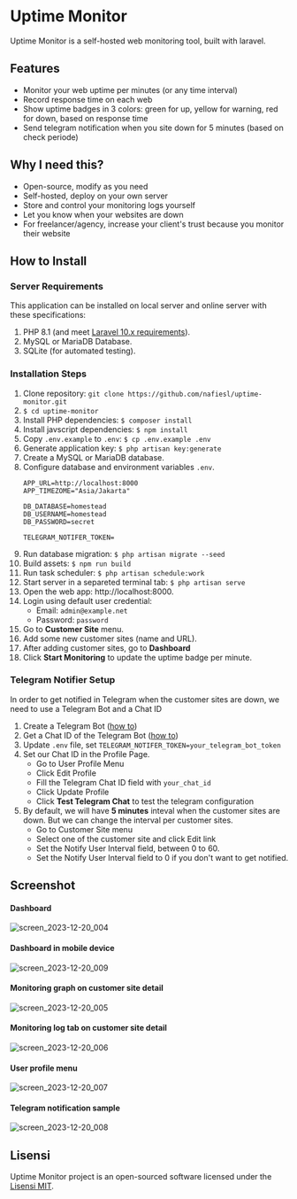 # Uptime Monitor

Uptime Monitor is a self-hosted web monitoring tool, built with laravel.

## Features

- Monitor your web uptime per minutes (or any time interval)
- Record response time on each web
- Show uptime badges in 3 colors: green for up, yellow for warning, red for down, based on response time
- Send telegram notification when you site down for 5 minutes (based on check periode)

## Why I need this?

- Open-source, modify as you need
- Self-hosted, deploy on your own server
- Store and control your monitoring logs yourself
- Let you know when your websites are down
- For freelancer/agency, increase your client's trust because you monitor their website

## How to Install

### Server Requirements

This application can be installed on local server and online server with these specifications:

1. PHP 8.1 (and meet [Laravel 10.x requirements](https://laravel.com/docs/10.x/deployment#server-requirements)).
2. MySQL or MariaDB Database.
3. SQLite (for automated testing).

### Installation Steps

1. Clone repository: `git clone https://github.com/nafiesl/uptime-monitor.git`
1. `$ cd uptime-monitor`
1. Install PHP dependencies: `$ composer install`
1. Install javscript dependencies: `$ npm install`
1. Copy `.env.example` to `.env`: `$ cp .env.example .env`
1. Generate application key: `$ php artisan key:generate`
1. Create a MySQL or MariaDB database.
1. Configure database and environment variables `.env`.
    ```
    APP_URL=http://localhost:8000
    APP_TIMEZOME="Asia/Jakarta"

    DB_DATABASE=homestead
    DB_USERNAME=homestead
    DB_PASSWORD=secret

    TELEGRAM_NOTIFER_TOKEN=
    ```
1. Run database migration: `$ php artisan migrate --seed`
1. Build assets: `$ npm run build`
1. Run task scheduler: `$ php artisan schedule:work`
1. Start server in a separeted terminal tab: `$ php artisan serve`
1. Open the web app: http://localhost:8000.
1. Login using default user credential:
    - Email: `admin@example.net`
    - Password: `password`
1. Go to **Customer Site** menu.
1. Add some new customer sites (name and URL).
1. After adding customer sites, go to **Dashboard**
1. Click **Start Monitoring** to update the uptime badge per minute.

### Telegram Notifier Setup

In order to get notified in Telegram when the customer sites are down, we need to use a Telegram Bot and a Chat ID

1. Create a Telegram Bot ([how to](https://gist.github.com/nafiesl/4ad622f344cd1dc3bb1ecbe468ff9f8a#create-a-telegram-bot-and-get-a-bot-token))
1. Get a Chat ID of the Telegram Bot ([how to](https://gist.github.com/nafiesl/4ad622f344cd1dc3bb1ecbe468ff9f8a#get-chat-id-for-a-private-chat))
1. Update `.env` file, set `TELEGRAM_NOTIFER_TOKEN=your_telegram_bot_token`
1. Set our Chat ID in the Profile Page.
    - Go to User Profile Menu
    - Click Edit Profile
    - Fill the Telegram Chat ID field with `your_chat_id`
    - Click Update Profile
    - Click **Test Telegram Chat** to test the telegram configuration
1. By default, we will have **5 minutes** inteval when the customer sites are down. But we can change the interval per customer sites.
    - Go to Customer Site menu
    - Select one of the customer site and click Edit link
    - Set the Notify User Interval field, between 0 to 60.
    - Set the Notify User Interval field to 0 if you don't want to get notified.

## Screenshot

#### Dashboard
![screen_2023-12-20_004](https://github.com/nafiesl/uptime-monitor/assets/8721551/7b115df3-f2c0-467e-ba1e-b488c0452bc1)
#### Dashboard in mobile device
![screen_2023-12-20_009](https://github.com/nafiesl/uptime-monitor/assets/8721551/11173d6f-437d-49b0-a509-2ddeb7e69b7e)
#### Monitoring graph on customer site detail
![screen_2023-12-20_005](https://github.com/nafiesl/uptime-monitor/assets/8721551/4f412aaf-8848-484b-8ad8-a625898ea187)
#### Monitoring log tab on customer site detail
![screen_2023-12-20_006](https://github.com/nafiesl/uptime-monitor/assets/8721551/2cbbda3c-a13c-4818-8ab7-25ca0ad04b53)
#### User profile menu
![screen_2023-12-20_007](https://github.com/nafiesl/uptime-monitor/assets/8721551/6f352dc4-bfbe-4b1a-8d0e-ee5df4e97ca1)
#### Telegram notification sample
![screen_2023-12-20_008](https://github.com/nafiesl/uptime-monitor/assets/8721551/15ebca99-d920-4764-a567-06e2e1b748df)

## Lisensi

Uptime Monitor project is an open-sourced software licensed under the [Lisensi MIT](LICENSE).
